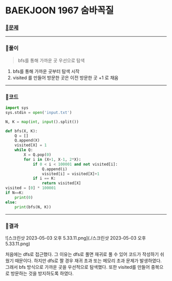 # BAEKJOON 1967 숨바꼭질

### [🏸문제](https://www.acmicpc.net/problem/1967) 

<hr>



### 💊풀이

> bfs를 통해 가까운 곳 우선으로 탐색

1. bfs를 통해 가까운 곳부터 탐색 시작
2. visited 를 만들어 방문한 곳은 이전 방문한 곳 +1 로 채움

<hr>

### 📌코드

```python
import sys
sys.stdin = open('input.txt')

N, K = map(int, input().split())

def bfs(X, K):
    Q = []
    Q.append(X)
    visited[X] = 1
    while Q:
        X = Q.pop(0)
        for i in (X+1, X-1, 2*X):
            if 0 < i < 100001 and not visited[i]:
                Q.append(i)
                visited[i] = visited[X]+1
            if i == K:
                return visited[X]
visited = [0] * 100001
if N==K:
    print(0)
else:
    print(bfs(N, K))

```

<hr>





### 🛀결과

![스크린샷 2023-05-03 오후 5.33.11.png](./스크린샷 2023-05-03 오후 5.33.11.png)

처음에는 dfs로 접근했다. 그 이유는 dfs로 풀면 재귀로 풀 수 있어 코드가 작성하기 쉬웠기 때문이다.
하지만 dfs로 짤 경우 재귀 초과 또는 메모리 초과 문제가 발생하였다. 그래서 bfs 방식으로 가까운 곳을 우선적으로 탐색했다.
또한 visited를 만들어 중복으로 방문하는 것을 방지하도록 하였다.